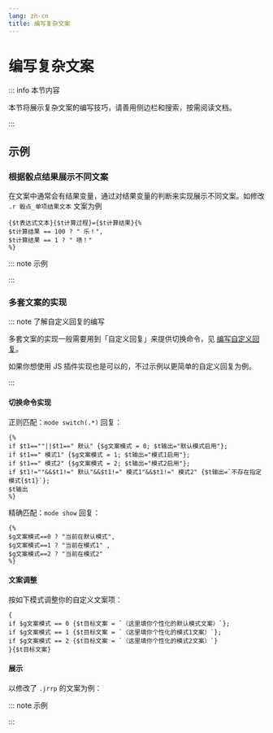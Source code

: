 ```yaml
---
lang: zh-cn
title: 编写复杂文案
---
```


# 编写复杂文案

::: info 本节内容

本节将展示复杂文案的编写技巧，请善用侧边栏和搜索，按需阅读文档。

:::

## 示例

### 根据骰点结果展示不同文案

在文案中通常会有结果变量，通过对结果变量的判断来实现展示不同文案。如修改 `.r 骰点_单项结果文本` 文案为例

```text
{$t表达式文本}{$t计算过程}={$t计算结果}{%
$t计算结果 == 100 ? " 乐！",
$t计算结果 == 1 ? " 啧！"
%}
```

::: note 示例

<ChatBox :messages="[
{content: '.r', send: true},
{content: '<木落>掷出了 D100=1 啧！'},
{content: '.r', send: true},
{content: '<木落>掷出了 D100=100 乐！'},
]" />

:::

### 多套文案的实现

::: note 了解自定义回复的编写

多套文案的实现一般需要用到「自定义回复」来提供切换命令，见 [编写自定义回复](./edit_reply.md)。

如果你想使用 JS 插件实现也是可以的，不过示例以更简单的自定义回复为例。

:::

#### 切换命令实现

正则匹配：`mode switch(.*)`
回复：
```text
{%
if $t1==""||$t1==" 默认" {$g文案模式 = 0; $t输出="默认模式启用"};
if $t1==" 模式1" {$g文案模式 = 1; $t输出="模式1启用"};  
if $t1==" 模式2" {$g文案模式 = 2; $t输出="模式2启用"};
if $t1!=""&&$t1!=" 默认"&&$t1!=" 模式1"&&$t1!=" 模式2" {$t输出=`不存在指定模式{$t1}`};  
$t输出
%}
```

精确匹配：`mode show`
回复：
```text
{% 
$g文案模式==0 ? "当前在默认模式",
$g文案模式==1 ? "当前在模式1" ,
$g文案模式==2 ? "当前在模式2"
%}
```

#### 文案调整

按如下模式调整你的自定义文案项：

```text
{
if $g文案模式 == 0 {$t目标文案 = `（这里填你个性化的默认模式文案）`};
if $g文案模式 == 1 {$t目标文案 = `（这里填你个性化的模式1文案）`};
if $g文案模式 == 2 {$t目标文案 = `（这里填你个性化的模式2文案）`}
}{$t目标文案}
```

#### 展示

以修改了 `.jrrp` 的文案为例：

::: note 示例

<ChatBox :messages="[
{content: 'mode show', send: true},
{content: '默认模式启用'},
{content: 'mode switch 模式1', send: true},
{content: '模式1启用'},
{content: 'mode show', send: true},
{content: '当前在模式1'},
{content: '.jrrp', send: true},
{content: '（这里填你个性化的模式1文案）'},
{content: 'mode switch 模式2', send: true},
{content: '模式2启用'},
{content: '.jrrp', send: true},
{content: '（这里填你个性化的模式2文案）'},
{content: 'mode switch', send: true},
{content: '默认模式启用'},
{content: '.jrrp', send: true},
{content: '（这里填你个性化的默认模式文案）'},
]" />

:::